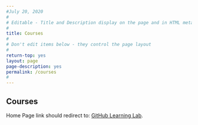 ```yaml
---
#July 20, 2020
#
# Editable - Title and Description display on the page and in HTML meta tags
#
title: Courses
#
# Don't edit items below - they control the page layout
#
return-top: yes
layout: page
page-description: yes
permalink: /courses
#
---
```

## Courses

Home Page link should redirect to: <a href="https://lab.gihub.com">GitHub Learning Lab</a>.
